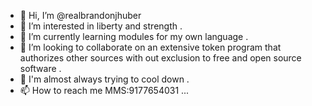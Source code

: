 - 👋 Hi, I’m @realbrandonjhuber
- 👀 I’m interested in liberty and strength .
- 🌱 I’m currently learning modules for my own language .
- 💞️ I’m looking to collaborate on an extensive token program that authorizes other sources with out exclusion to free and open source software .
- 🍦 I'm almost always trying to cool down .
- 📫 How to reach me MMS:9177654031 ...

<!---
realbrandonjhuber/realbrandonjhuber is a ✨ special ✨ repository because its `README.md` (this file) appears on your GitHub profile.
You can click the Preview link to take a look at your changes.
--->

